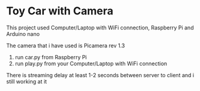 # Toy Car with Camera

This project used Computer/Laptop with WiFi connection, Raspberry Pi
and Arduino nano

The camera that i have used is Picamera rev 1.3

1. run car.py from Raspberry Pi
2. run play.py from your Computer/Laptop with WiFi connection

There is streaming delay at least 1-2 seconds between server to client and i still working at it
